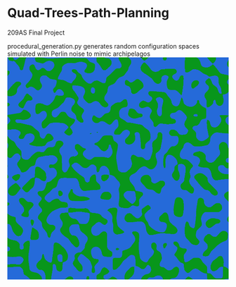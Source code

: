 # Quad-Trees-Path-Planning
209AS Final Project

procedural_generation.py generates random configuration spaces simulated with Perlin noise to mimic archipelagos
![Archipelago](example.png)